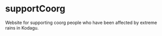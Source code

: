 # supportCoorg
Website for supporting coorg people who have been affected by extreme rains in Kodagu.
